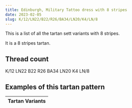 ```yaml
---
title: Edinburgh, Military Tattoo dress with 8 stripes
date: 2023-02-05
slug: K/12/LN22/B22/R26/BA34/LN20/K4/LN/8
---
```

This is a list of all the tartan sett variants with 8 stripes.

It is a 8 stripes tartan.


## Thread count
K/12 LN22 B22 R26 BA34 LN20 K4 LN/8

## Examples of this tartan pattern

| Tartan Variants |
|---------------|
